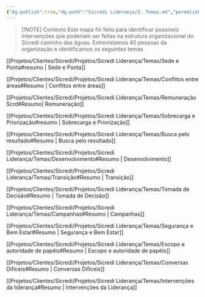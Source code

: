 ```yaml
---
{"dg-publish":true,"dg-path":"Sicredi Liderança/2. Temas.md","permalink":"/Sicredi Liderança/2. Temas/"}
---
```


> [!NOTE] Contexto
>  Este mapa foi feito para identificar possíveis intervenções que poderiam ser feitas na estrutura organizacional do Sicredi caminho das águas. Entrevistamos 40 pessoas da organização e identificamos os seguintes temas

 [[Projetos/Clientes/Sicredi/Projetos/Sicredi Liderança/Temas/Sede e Ponta#resumo \| Sede e Ponta]]

 [[Projetos/Clientes/Sicredi/Projetos/Sicredi Liderança/Temas/Conflitos entre áreas#Resumo \| Conflitos entre áreas]]

[[Projetos/Clientes/Sicredi/Projetos/Sicredi Liderança/Temas/Remuneração Scrd#Resumo\| Remuneração]]

[[Projetos/Clientes/Sicredi/Projetos/Sicredi Liderança/Temas/Sobrecarga e Priorização#resumo \| Sobrecarga e Priorização]]

[[Projetos/Clientes/Sicredi/Projetos/Sicredi Liderança/Temas/Busca pelo resultado#Resumo \| Busca pelo resultado]]

[[Projetos/Clientes/Sicredi/Projetos/Sicredi Liderança/Temas/Desenvolvimento#Resumo \| Desenvolvimento]]

[[Projetos/Clientes/Sicredi/Projetos/Sicredi Liderança/Temas/Transição#Resumo \| Transição]]

[[Projetos/Clientes/Sicredi/Projetos/Sicredi Liderança/Temas/Tomada de Decisão#Resumo \| Tomada de Decisão]]

[[Projetos/Clientes/Sicredi/Projetos/Sicredi Liderança/Temas/Campanhas#Resumo \| Campanhas]]

[[Projetos/Clientes/Sicredi/Projetos/Sicredi Liderança/Temas/Segurança e Bem Estar#Resumo \| Segurança e Bem Estar]]

[[Projetos/Clientes/Sicredi/Projetos/Sicredi Liderança/Temas/Escopo e autoridade de papéis#Resumo \| Escopo e autoridade de papéis]]

[[Projetos/Clientes/Sicredi/Projetos/Sicredi Liderança/Temas/Conversas Difíceis#Resumo \| Conversas Difíceis]]

[[Projetos/Clientes/Sicredi/Projetos/Sicredi Liderança/Temas/Intervenções da liderança#Resumo \| Intervenções da Liderança]]